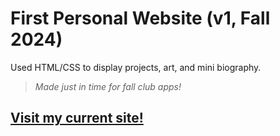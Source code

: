 # First Personal Website (v1, Fall 2024)
Used HTML/CSS to display projects, art, and mini biography.
> <i>Made just in time for fall club apps!</i>

## [Visit my current site!](sophcheng.github.io/sc-personal)
